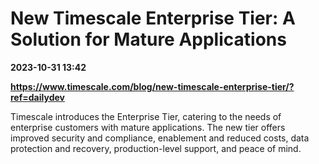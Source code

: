 # New Timescale Enterprise Tier: A Solution for Mature Applications

**2023-10-31 13:42**

**https://www.timescale.com/blog/new-timescale-enterprise-tier/?ref=dailydev**

Timescale introduces the Enterprise Tier, catering to the needs of enterprise customers with mature applications. The new tier offers improved security and compliance, enablement and reduced costs, data protection and recovery, production-level support, and peace of mind.